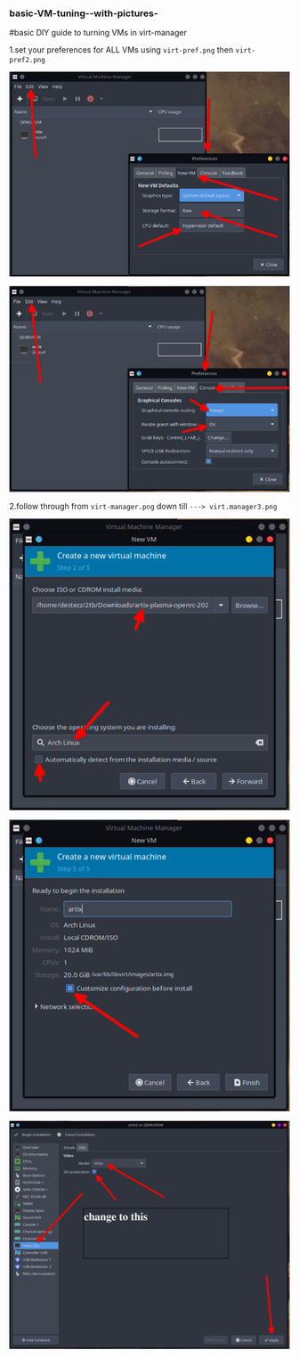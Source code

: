 ### basic-VM-tuning--with-pictures-
#basic DIY guide to turning VMs in virt-manager

1.set your preferences for ALL VMs  using ``virt-pref.png`` then ``virt-pref2.png``

![Open with other application](/virt-pref.png)

   ![Open with other application](/virt-pref2.png)



2.follow through from ``virt-manager.png`` down till ``---> virt.manager3.png``

![Open with other application](/virt-manager.png)

   ![Open with other application](/virt-manager2.png)

![Open with other application](/virt-manager3.png)
